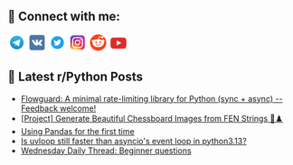 ## 🔎 Connect with me:
[<img src="https://github.com/bullbesh/bullbesh/blob/main/images/Telegram.png" width="32" height="32" />](https://t.me/bullbesh)
[<img src="https://github.com/bullbesh/bullbesh/blob/main/images/VK.png" width="32" height="32" />](https://vk.com/bullbesh)
[<img src="https://github.com/bullbesh/bullbesh/blob/main/images/Twitter.png" width="32" height="32" />](https://twitter.com/bullbesh1)
[<img src="https://github.com/bullbesh/bullbesh/blob/main/images/Instagram.png" width="32" height="32" />](https://www.instagram.com/bullbesh)
[<img src="https://github.com/bullbesh/bullbesh/blob/main/images/Reddit.png" width="32" height="32" />](https://www.reddit.com/user/bullbesh)
[<img src="https://github.com/bullbesh/bullbesh/blob/main/images/YouTube.png" width="32" height="32" />](https://www.youtube.com/channel/UCtfjRs6uzgq5mfm8S06WTcg)

## 📕 Latest r/Python Posts
<!-- BLOG-POST-LIST:START -->
- [Flowguard: A minimal rate-limiting library for Python &lpar;sync + async&rpar; -- Feedback welcome!](https://www.reddit.com/r/Python/comments/1l8kqsg/flowguard_a_minimal_ratelimiting_library_for/)
- [[Project] Generate Beautiful Chessboard Images from FEN Strings 🧠♟️](https://www.reddit.com/r/Python/comments/1l8hdwz/project_generate_beautiful_chessboard_images_from/)
- [Using Pandas for the first time](https://www.reddit.com/r/Python/comments/1l8hdw8/using_pandas_for_the_first_time/)
- [Is uvloop still faster than asyncio&#39;s event loop in python3.13?](https://www.reddit.com/r/Python/comments/1l8fwu1/is_uvloop_still_faster_than_asyncios_event_loop/)
- [Wednesday Daily Thread: Beginner questions](https://www.reddit.com/r/Python/comments/1l8egg6/wednesday_daily_thread_beginner_questions/)
<!-- BLOG-POST-LIST:END -->
